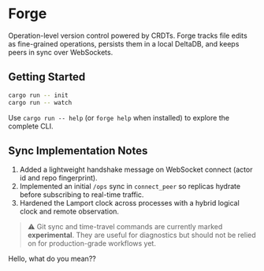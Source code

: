 # Forge

Operation-level version control powered by CRDTs. Forge tracks file edits as fine-grained operations, persists them in a local DeltaDB, and keeps peers in sync over WebSockets.

## Getting Started

```bash
cargo run -- init
cargo run -- watch
```

Use `cargo run -- help` (or `forge help` when installed) to explore the complete CLI.

## Sync Implementation Notes

  1. Added a lightweight handshake message on WebSocket connect (actor id and repo fingerprint).
  2. Implemented an initial `/ops` sync in `connect_peer` so replicas hydrate before subscribing to real-time traffic.
  3. Hardened the Lamport clock across processes with a hybrid logical clock and remote observation.

> ⚠️ Git sync and time-travel commands are currently marked **experimental**. They are useful for diagnostics but should not be relied on for production-grade workflows yet.

Hello, what do you mean??